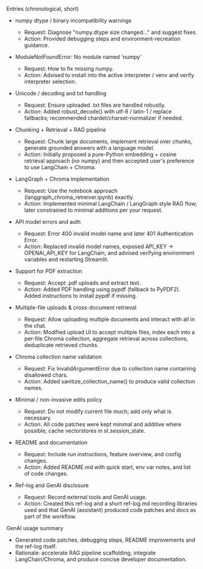 Entries (chronological, short)

- numpy dtype / binary incompatibility warnings
  - Request: Diagnose "numpy.dtype size changed..." and suggest fixes.
  - Action: Provided debugging steps and environment-recreation guidance.

- ModuleNotFoundError: No module named 'numpy'
  - Request: How to fix missing numpy.
  - Action: Advised to install into the active interpreter / venv and verify interpreter selection.

- Unicode / decoding and txt handling
  - Request: Ensure uploaded .txt files are handled robustly.
  - Action: Added robust_decode() with utf-8 / latin-1 / replace fallbacks; recommended chardet/charset-normalizer if needed.

- Chunking + Retrieval + RAG pipeline
  - Request: Chunk large documents, implement retrieval over chunks, generate grounded answers with a language model.
  - Action: Initially proposed a pure-Python embedding + cosine retrieval approach (no numpy) and then accepted user's preference to use LangChain + Chroma.

- LangGraph + Chroma implementation
  - Request: Use the notebook approach (langgraph_chroma_retreiver.ipynb) exactly.
  - Action: Implemented minimal LangChain / LangGraph style RAG flow; later constrained to minimal additions per your request.

- API model errors and auth
  - Request: Error 400 invalid model name and later 401 Authentication Error.
  - Action: Replaced invalid model names, exposed API_KEY -> OPENAI_API_KEY for LangChain, and advised verifying environment variables and restarting Streamlit.

- Support for PDF extraction
  - Request: Accept .pdf uploads and extract text.
  - Action: Added PDF handling using pypdf (fallback to PyPDF2). Added instructions to install pypdf if missing.

- Multiple-file uploads & cross-document retrieval
  - Request: Allow uploading multiple documents and interact with all in the chat.
  - Action: Modified upload UI to accept multiple files, index each into a per-file Chroma collection, aggregate retrieval across collections, deduplicate retrieved chunks.

- Chroma collection name validation
  - Request: Fix InvalidArgumentError due to collection name containing disallowed chars.
  - Action: Added sanitize_collection_name() to produce valid collection names.

- Minimal / non-invasive edits policy
  - Request: Do not modify current file much; add only what is necessary.
  - Action: All code patches were kept minimal and additive where possible; cache vectorstores in st.session_state.

- README and documentation
  - Request: Include run instructions, feature overview, and config changes.
  - Action: Added README.md with quick start, env var notes, and list of code changes.

- Ref-log and GenAI disclosure
  - Request: Record external tools and GenAI usage.
  - Action: Created this ref-log and a short ref-log.md recording libraries used and that GenAI (assistant) produced code patches and docs as part of the workflow.

GenAI usage summary
- Generated code patches, debugging steps, README improvements and the ref-log itself.
- Rationale: accelerate RAG pipeline scaffolding, integrate LangChain/Chroma, and produce concise developer documentation.

